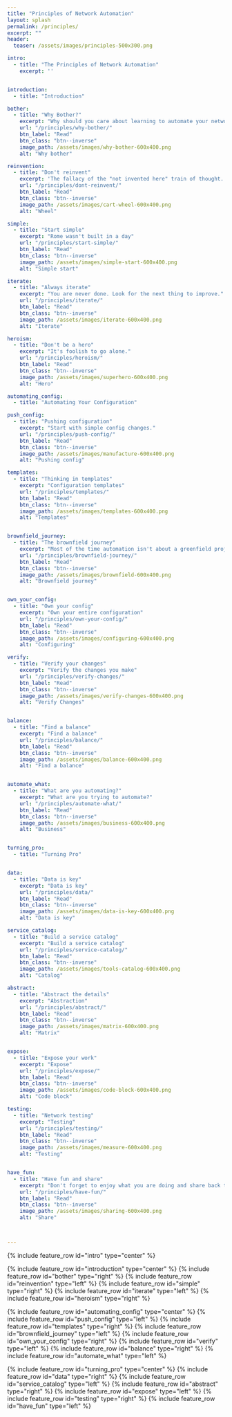```yaml
---
title: "Principles of Network Automation"
layout: splash
permalink: /principles/
excerpt: ""
header:
  teaser: /assets/images/principles-500x300.png

intro:
  - title: "The Principles of Network Automation"
    excerpt: ''


introduction:
  - title: "Introduction"

bother:
  - title: "Why Bother?"
    excerpt: "Why should you care about learning to automate your network? Aside from the fact that it's more fun, less error prone and faster. Knowing how to do this will increase your value within your current organization, or your next one. The flip side of is that if you don't know how to configure without the cli, your value might be end of life."
    url: "/principles/why-bother/"
    btn_label: "Read"
    btn_class: "btn--inverse"
    image_path: /assets/images/why-bother-600x400.png
    alt: "Why bother"

reinvention:
  - title: "Don't reinvent"
    excerpt: 'The fallacy of the "not invented here" train of thought.'
    url: "/principles/dont-reinvent/"
    btn_label: "Read"
    btn_class: "btn--inverse"
    image_path: /assets/images/cart-wheel-600x400.png
    alt: "Wheel"

simple:
  - title: "Start simple"
    excerpt: "Rome wasn't built in a day"
    url: "/principles/start-simple/"
    btn_label: "Read"
    btn_class: "btn--inverse"
    image_path: /assets/images/simple-start-600x400.png
    alt: "Simple start"

iterate:
  - title: "Always iterate"
    excerpt: "You are never done. Look for the next thing to improve."
    url: "/principles/iterate/"
    btn_label: "Read"
    btn_class: "btn--inverse"
    image_path: /assets/images/iterate-600x400.png
    alt: "Iterate"

heroism:
  - title: "Don't be a hero"
    excerpt: "It's foolish to go alone."
    url: "/principles/heroism/"
    btn_label: "Read"
    btn_class: "btn--inverse"
    image_path: /assets/images/superhero-600x400.png
    alt: "Hero"

automating_config:
  - title: "Automating Your Configuration"

push_config:
  - title: "Pushing configuration"
    excerpt: "Start with simple config changes."
    url: "/principles/push-config/"
    btn_label: "Read"
    btn_class: "btn--inverse"
    image_path: /assets/images/manufacture-600x400.png
    alt: "Pushing config"

templates:
  - title: "Thinking in templates"
    excerpt: "Configuration templates"
    url: "/principles/templates/"
    btn_label: "Read"
    btn_class: "btn--inverse"
    image_path: /assets/images/templates-600x400.png
    alt: "Templates"


brownfield_journey:
  - title: "The brownfield journey"
    excerpt: "Most of the time automation isn't about a greenfield project, and pushing out configuration is only part of what needs to be done. Chances are that you will need to do some brownfield discovery and have a plan for how you map out your existing environment and transform the raw configurations of your devices into meaningful data."
    url: "/principles/brownfield-journey/"
    btn_label: "Read"
    btn_class: "btn--inverse"
    image_path: /assets/images/brownfield-600x400.png
    alt: "Brownfield journey"


own_your_config:
  - title: "Own your config"
    excerpt: "Own your entire configuration"
    url: "/principles/own-your-config/"
    btn_label: "Read"
    btn_class: "btn--inverse"
    image_path: /assets/images/configuring-600x400.png
    alt: "Configuring"

verify:
  - title: "Verify your changes"
    excerpt: "Verify the changes you make"
    url: "/principles/verify-changes/"
    btn_label: "Read"
    btn_class: "btn--inverse"
    image_path: /assets/images/verify-changes-600x400.png
    alt: "Verify Changes"


balance:
  - title: "Find a balance"
    excerpt: "Find a balance"
    url: "/principles/balance/"
    btn_label: "Read"
    btn_class: "btn--inverse"
    image_path: /assets/images/balance-600x400.png
    alt: "Find a balance"


automate_what:
  - title: "What are you automating?"
    excerpt: "What are you trying to automate?"
    url: "/principles/automate-what/"
    btn_label: "Read"
    btn_class: "btn--inverse"
    image_path: /assets/images/business-600x400.png
    alt: "Business"


turning_pro:
  - title: "Turning Pro"


data:
  - title: "Data is key"
    excerpt: "Data is key"
    url: "/principles/data/"
    btn_label: "Read"
    btn_class: "btn--inverse"
    image_path: /assets/images/data-is-key-600x400.png
    alt: "Data is key"

service_catalog:
  - title: "Build a service catalog"
    excerpt: "Build a service catalog"
    url: "/principles/service-catalog/"
    btn_label: "Read"
    btn_class: "btn--inverse"
    image_path: /assets/images/tools-catalog-600x400.png
    alt: "Catalog"

abstract:
  - title: "Abstract the details"
    excerpt: "Abstraction"
    url: "/principles/abstract/"
    btn_label: "Read"
    btn_class: "btn--inverse"
    image_path: /assets/images/matrix-600x400.png
    alt: "Matrix"


expose:
  - title: "Expose your work"
    excerpt: "Expose"
    url: "/principles/expose/"
    btn_label: "Read"
    btn_class: "btn--inverse"
    image_path: /assets/images/code-block-600x400.png
    alt: "Code block"

testing:
  - title: "Network testing"
    excerpt: "Testing"
    url: "/principles/testing/"
    btn_label: "Read"
    btn_class: "btn--inverse"
    image_path: /assets/images/measure-600x400.png
    alt: "Testing"


have_fun:
  - title: "Have fun and share"
    excerpt: "Don't forget to enjoy what you are doing and share back to the community."
    url: "/principles/have-fun/"
    btn_label: "Read"
    btn_class: "btn--inverse"
    image_path: /assets/images/sharing-600x400.png
    alt: "Share"



---
```


{% include feature_row id="intro" type="center" %}

{% include feature_row id="introduction" type="center" %}
{% include feature_row id="bother" type="right" %}
{% include feature_row id="reinvention" type="left" %}
{% include feature_row id="simple" type="right" %}
{% include feature_row id="iterate" type="left" %}
{% include feature_row id="heroism" type="right" %}

{% include feature_row id="automating_config" type="center" %}
{% include feature_row id="push_config" type="left" %}
{% include feature_row id="templates" type="right" %}
{% include feature_row id="brownfield_journey" type="left" %}
{% include feature_row id="own_your_config" type="right" %}
{% include feature_row id="verify" type="left" %}
{% include feature_row id="balance" type="right" %}
{% include feature_row id="automate_what" type="left" %}

{% include feature_row id="turning_pro" type="center" %}
{% include feature_row id="data" type="right" %}
{% include feature_row id="service_catalog" type="left" %}
{% include feature_row id="abstract" type="right" %}
{% include feature_row id="expose" type="left" %}
{% include feature_row id="testing" type="right" %}
{% include feature_row id="have_fun" type="left" %}
